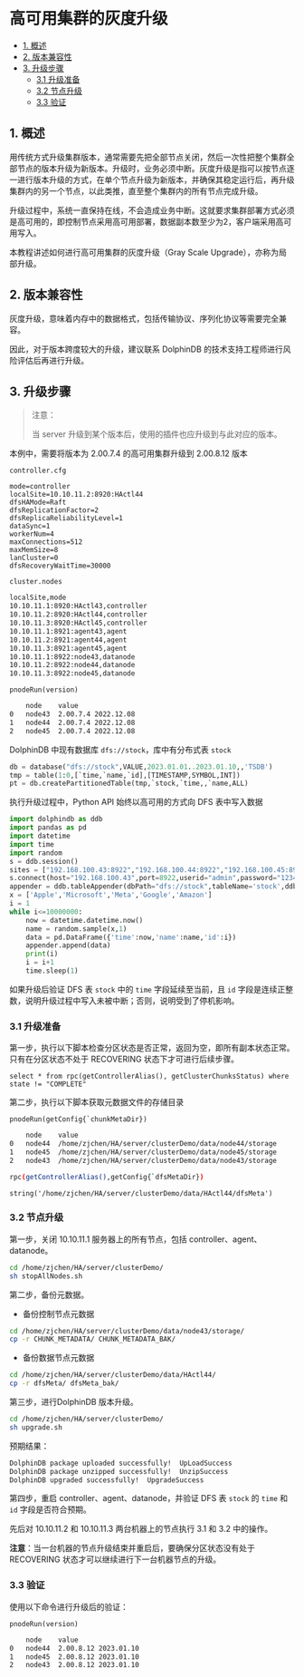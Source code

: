 高可用集群的灰度升级
==========================

- [1. 概述](#1-概述)
- [2. 版本兼容性](#2-版本兼容性)
- [3. 升级步骤](#3-升级步骤)
  - [3.1 升级准备](#31-升级准备)
  - [3.2 节点升级](#32-节点升级)
  - [3.3 验证](#33-验证)


## 1. 概述

用传统方式升级集群版本，通常需要先把全部节点关闭，然后一次性把整个集群全部节点的版本升级为新版本。升级时，业务必须中断。灰度升级是指可以按节点逐一进行版本升级的方式，在单个节点升级为新版本，并确保其稳定运行后，再升级集群内的另一个节点，以此类推，直至整个集群内的所有节点完成升级。

升级过程中，系统一直保持在线，不会造成业务中断。这就要求集群部署方式必须是高可用的，即控制节点采用高可用部署，数据副本数至少为2，客户端采用高可用写入。

本教程讲述如何进行高可用集群的灰度升级（Gray Scale Upgrade），亦称为局部升级。

## 2. 版本兼容性

灰度升级，意味着内存中的数据格式，包括传输协议、序列化协议等需要完全兼容。

因此，对于版本跨度较大的升级，建议联系 DolphinDB 的技术支持工程师进行风险评估后再进行升级。

## 3. 升级步骤
> 注意：
>
> 当 server 升级到某个版本后，使用的插件也应升级到与此对应的版本。

本例中，需要将版本为 2.00.7.4 的高可用集群升级到 2.00.8.12 版本

`controller.cfg`

```
mode=controller
localSite=10.10.11.2:8920:HActl44
dfsHAMode=Raft
dfsReplicationFactor=2
dfsReplicaReliabilityLevel=1
dataSync=1
workerNum=4
maxConnections=512
maxMemSize=8
lanCluster=0
dfsRecoveryWaitTime=30000
```

`cluster.nodes`

```sh
localSite,mode
10.10.11.1:8920:HActl43,controller
10.10.11.2:8920:HActl44,controller
10.10.11.3:8920:HActl45,controller
10.10.11.1:8921:agent43,agent
10.10.11.2:8921:agent44,agent
10.10.11.3:8921:agent45,agent
10.10.11.1:8922:node43,datanode
10.10.11.2:8922:node44,datanode
10.10.11.3:8922:node45,datanode
```

`pnodeRun(version)`

```sh
	node	value
0	node43	2.00.7.4 2022.12.08
1	node44	2.00.7.4 2022.12.08
2	node45	2.00.7.4 2022.12.08
```

DolphinDB 中现有数据库 `dfs://stock`，库中有分布式表 `stock`

```python
db = database("dfs://stock",VALUE,2023.01.01..2023.01.10,,'TSDB')
tmp = table(1:0,[`time,`name,`id],[TIMESTAMP,SYMBOL,INT])
pt = db.createPartitionedTable(tmp,`stock,`time,,`name,ALL)
```

执行升级过程中，Python API 始终以高可用的方式向 DFS 表中写入数据

```python
import dolphindb as ddb
import pandas as pd
import datetime
import time
import random
s = ddb.session()
sites = ["192.168.100.43:8922","192.168.100.44:8922","192.168.100.45:8922"]
s.connect(host="192.168.100.43",port=8922,userid="admin",password="123456", highAvailability=True, highAvailabilitySites=sites)
appender = ddb.tableAppender(dbPath="dfs://stock",tableName='stock',ddbSession=s,action="fitColumnType")
x = ['Apple','Microsoft','Meta','Google','Amazon']
i = 1
while i<=10000000:
    now = datetime.datetime.now()
    name = random.sample(x,1)
    data = pd.DataFrame({'time':now,'name':name,'id':i})
    appender.append(data)
    print(i)
    i = i+1
    time.sleep(1)
```

如果升级后验证 DFS 表 `stock` 中的 `time` 字段延续至当前，且 `id` 字段是连续正整数，说明升级过程中写入未被中断；否则，说明受到了停机影响。

### 3.1 升级准备

第一步，执行以下脚本检查分区状态是否正常，返回为空，即所有副本状态正常。只有在分区状态不处于 RECOVERING 状态下才可进行后续步骤。

```
select * from rpc(getControllerAlias(), getClusterChunksStatus) where state != "COMPLETE" 
```

第二步，执行以下脚本获取元数据文件的存储目录

```
pnodeRun(getConfig{`chunkMetaDir})
```

```sh
	node	value
0	node44	/home/zjchen/HA/server/clusterDemo/data/node44/storage
1	node45	/home/zjchen/HA/server/clusterDemo/data/node45/storage
2	node43	/home/zjchen/HA/server/clusterDemo/data/node43/storage
```

```sh
rpc(getControllerAlias(),getConfig{`dfsMetaDir})
```

```
string('/home/zjchen/HA/server/clusterDemo/data/HActl44/dfsMeta')
```

### 3.2 节点升级

第一步，关闭 10.10.11.1 服务器上的所有节点，包括 controller、agent、datanode。

```sh
cd /home/zjchen/HA/server/clusterDemo/
sh stopAllNodes.sh
```

第二步，备份元数据。

- 备份控制节点元数据

```sh
cd /home/zjchen/HA/server/clusterDemo/data/node43/storage/
cp -r CHUNK_METADATA/ CHUNK_METADATA_BAK/
```

- 备份数据节点元数据

```sh
cd /home/zjchen/HA/server/clusterDemo/data/HActl44/
cp -r dfsMeta/ dfsMeta_bak/
```

第三步，进行DolphinDB 版本升级。

```sh
cd /home/zjchen/HA/server/clusterDemo/
sh upgrade.sh
```

预期结果：

```sh
DolphinDB package uploaded successfully!  UpLoadSuccess
DolphinDB package unzipped successfully!  UnzipSuccess
DolphinDB upgraded successfully!  UpgradeSuccess
```

第四步，重启 controller、agent、datanode，并验证 DFS 表 `stock` 的 `time` 和 `id` 字段是否符合预期。

先后对 10.10.11.2 和 10.10.11.3 两台机器上的节点执行 3.1 和 3.2 中的操作。

**注意**：当一台机器的节点升级结束并重启后，要确保分区状态没有处于 RECOVERING 状态才可以继续进行下一台机器节点的升级。

### 3.3 验证

使用以下命令进行升级后的验证：

`pnodeRun(version)`

```sh
	node	value
0	node44	2.00.8.12 2023.01.10
1	node45	2.00.8.12 2023.01.10
2	node43	2.00.8.12 2023.01.10
```
